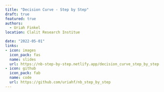 ```yaml
---
title: "Decision Curve - Step by Step"
draft: true
featured: true
authors: 
  - Uriah Finkel
location: Clalit Research Institue

date: "2022-05-01"
links:
- icon: images
  icon_pack: fas
  name: slides
  url: https://nb-step-by-step.netlify.app/decision_curve_step_by_step
- icon: github
  icon_pack: fab
  name: code
  url: https://github.com/uriahf/nb_step_by_step
---
```

